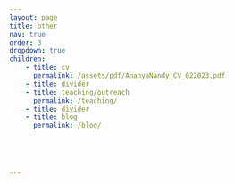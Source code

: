 ```yaml
---
layout: page
title: other
nav: true
order: 3
dropdown: true
children:
    - title: cv
      permalink: /assets/pdf/AnanyaNandy_CV_022023.pdf
    - title: divider
    - title: teaching/outreach
      permalink: /teaching/ 
    - title: divider
    - title: blog
      permalink: /blog/





---
```

